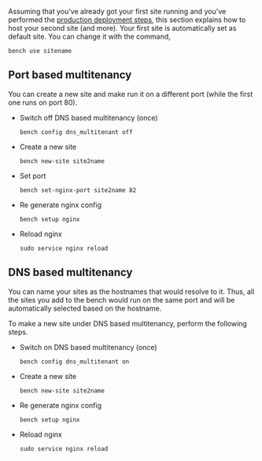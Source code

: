 <!-- add-breadcrumbs -->
Assuming that you've already got your first site running and you've performed
the [production deployment steps](setup-production.html), this section explains how to host your second
site (and more). Your first site is automatically set as default site. You can
change it with the command,
	
	bench use sitename




Port based multitenancy
-----------------------

You can create a new site and make run it on a different port (while the first
one runs on port 80).

* Switch off DNS based multitenancy (once)

	`bench config dns_multitenant off`

* Create a new site

	`bench new-site site2name`

* Set port

	`bench set-nginx-port site2name 82`

* Re generate nginx config

	`bench setup nginx`

* Reload nginx

	`sudo service nginx reload`


DNS based multitenancy
----------------------

You can name your sites as the hostnames that would resolve to it. Thus, all the sites you add to the bench would run on the same port and will be automatically selected based on the hostname. 

To make a new site under DNS based multitenancy, perform the following steps.

* Switch on DNS based multitenancy (once)
	
	`bench config dns_multitenant on`

* Create a new site

	`bench new-site site2name`

* Re generate nginx config

	`bench setup nginx`

* Reload nginx

	`sudo service nginx reload`
